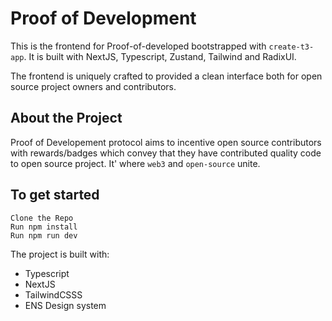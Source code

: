 # Proof of Development
This is the frontend for Proof-of-developed bootstrapped with `create-t3-app`.
It is built with NextJS, Typescript, Zustand, Tailwind and RadixUI.

The frontend is uniquely crafted to provided a clean interface both for open source project owners and contributors.

## About the Project
Proof of Developement protocol aims to incentive open source contributors with rewards/badges which convey that they have contributed quality code to open source project. It' where `web3` and `open-source` unite.

## To get started
```
Clone the Repo
Run npm install
Run npm run dev
```

The project is built with:
* Typescript
* NextJS
* TailwindCSSS
* ENS Design system

